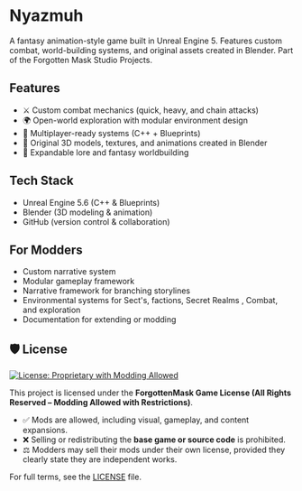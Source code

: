 # Nyazmuh
A fantasy animation-style game built in Unreal Engine 5. Features custom combat, world-building systems, and original assets created in Blender. Part of the Forgotten Mask Studio Projects.

## Features
- ⚔️ Custom combat mechanics (quick, heavy, and chain attacks)  
- 🌍 Open-world exploration with modular environment design  
- 🧩 Multiplayer-ready systems (C++ + Blueprints)  
- 🎨 Original 3D models, textures, and animations created in Blender  
- 📜 Expandable lore and fantasy worldbuilding  

## Tech Stack
- Unreal Engine 5.6 (C++ & Blueprints)  
- Blender (3D modeling & animation)  
- GitHub (version control & collaboration)  

## For Modders 
- Custom narrative system
- Modular gameplay framework
- Narrative framework for branching storylines
- Environmental systems for Sect's, factions, Secret Realms , Combat, and exploration
- Documentation for extending or modding


## 🛡️ License

[![License: Proprietary with Modding Allowed](https://img.shields.io/badge/License-Proprietary--Modding--Allowed-blue.svg)](#)

This project is licensed under the **ForgottenMask Game License (All Rights Reserved – Modding Allowed with Restrictions)**.  
- ✅ Mods are allowed, including visual, gameplay, and content expansions.  
- ❌ Selling or redistributing the **base game or source code** is prohibited.  
- ⚖️ Modders may sell their mods under their own license, provided they clearly state they are independent works.  

For full terms, see the [LICENSE](./License) file.
